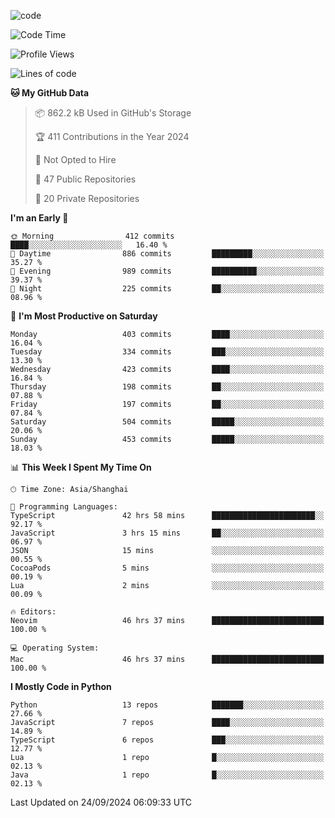 
<!--
**liuyaanng/liuyaanng** is a ✨ _special_ ✨ repository because its `README.md` (this file) appears on your GitHub profile.

Here are some ideas to get you started:

- 🔭 I’m currently working on ...
- 🌱 I’m currently learning ...
- 👯 I’m looking to collaborate on ...
- 🤔 I’m looking for help with ...
- 💬 Ask me about ...
- 📫 How to reach me: ...
- 😄 Pronouns: ...
- ⚡ Fun fact: ...
-->


![code](https://cdn.jsdelivr.net/gh/liuyaanng/liuyaanng@1.0/code.gif) 

<!--START_SECTION:waka-->
![Code Time](http://img.shields.io/badge/Code%20Time-860%20hrs%2018%20mins-blue)

![Profile Views](http://img.shields.io/badge/Profile%20Views-0-blue)

![Lines of code](https://img.shields.io/badge/From%20Hello%20World%20I%27ve%20Written-14.7%20million%20lines%20of%20code-blue)

**🐱 My GitHub Data** 

> 📦 862.2 kB Used in GitHub's Storage 
 > 
> 🏆 411 Contributions in the Year 2024
 > 
> 🚫 Not Opted to Hire
 > 
> 📜 47 Public Repositories 
 > 
> 🔑 20 Private Repositories 
 > 
**I'm an Early 🐤** 

```text
🌞 Morning                412 commits         ████░░░░░░░░░░░░░░░░░░░░░   16.40 % 
🌆 Daytime                886 commits         █████████░░░░░░░░░░░░░░░░   35.27 % 
🌃 Evening                989 commits         ██████████░░░░░░░░░░░░░░░   39.37 % 
🌙 Night                  225 commits         ██░░░░░░░░░░░░░░░░░░░░░░░   08.96 % 
```
📅 **I'm Most Productive on Saturday** 

```text
Monday                   403 commits         ████░░░░░░░░░░░░░░░░░░░░░   16.04 % 
Tuesday                  334 commits         ███░░░░░░░░░░░░░░░░░░░░░░   13.30 % 
Wednesday                423 commits         ████░░░░░░░░░░░░░░░░░░░░░   16.84 % 
Thursday                 198 commits         ██░░░░░░░░░░░░░░░░░░░░░░░   07.88 % 
Friday                   197 commits         ██░░░░░░░░░░░░░░░░░░░░░░░   07.84 % 
Saturday                 504 commits         █████░░░░░░░░░░░░░░░░░░░░   20.06 % 
Sunday                   453 commits         █████░░░░░░░░░░░░░░░░░░░░   18.03 % 
```


📊 **This Week I Spent My Time On** 

```text
🕑︎ Time Zone: Asia/Shanghai

💬 Programming Languages: 
TypeScript               42 hrs 58 mins      ███████████████████████░░   92.17 % 
JavaScript               3 hrs 15 mins       ██░░░░░░░░░░░░░░░░░░░░░░░   06.97 % 
JSON                     15 mins             ░░░░░░░░░░░░░░░░░░░░░░░░░   00.55 % 
CocoaPods                5 mins              ░░░░░░░░░░░░░░░░░░░░░░░░░   00.19 % 
Lua                      2 mins              ░░░░░░░░░░░░░░░░░░░░░░░░░   00.09 % 

🔥 Editors: 
Neovim                   46 hrs 37 mins      █████████████████████████   100.00 % 

💻 Operating System: 
Mac                      46 hrs 37 mins      █████████████████████████   100.00 % 
```

**I Mostly Code in Python** 

```text
Python                   13 repos            ███████░░░░░░░░░░░░░░░░░░   27.66 % 
JavaScript               7 repos             ████░░░░░░░░░░░░░░░░░░░░░   14.89 % 
TypeScript               6 repos             ███░░░░░░░░░░░░░░░░░░░░░░   12.77 % 
Lua                      1 repo              █░░░░░░░░░░░░░░░░░░░░░░░░   02.13 % 
Java                     1 repo              █░░░░░░░░░░░░░░░░░░░░░░░░   02.13 % 
```




 Last Updated on 24/09/2024 06:09:33 UTC
<!--END_SECTION:waka-->
